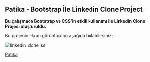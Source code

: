 ## Patika - Bootstrap İle Linkedin Clone Project
**Bu çalışmada Bootstrap ve CSS'in etkili kullanımı ile Linkedin Clone Projesi
oluşturuldu.**

Bu projenin ekran görüntüsünü aşağıda bulabilirsiniz;

![linkedin_clone_ss](https://user-images.githubusercontent.com/54003775/183246916-da895e79-0f71-475f-b36b-09137842dbd1.PNG)

[Patika](https://www.patika.dev/)
